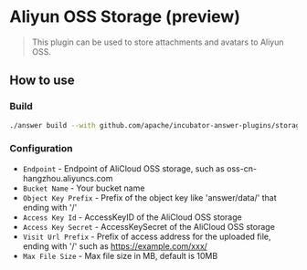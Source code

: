 # Aliyun OSS Storage (preview)
> This plugin can be used to store attachments and avatars to Aliyun OSS.

## How to use

### Build
```bash
./answer build --with github.com/apache/incubator-answer-plugins/storage-aliyunoss
```

### Configuration
- `Endpoint` - Endpoint of AliCloud OSS storage, such as oss-cn-hangzhou.aliyuncs.com
- `Bucket Name` - Your bucket name
- `Object Key Prefix` - Prefix of the object key like 'answer/data/' that ending with '/'
- `Access Key Id` - AccessKeyID of the AliCloud OSS storage
- `Access Key Secret` - AccessKeySecret of the AliCloud OSS storage
- `Visit Url Prefix` - Prefix of access address for the uploaded file, ending with '/' such as https://example.com/xxx/
- `Max File Size` - Max file size in MB, default is 10MB